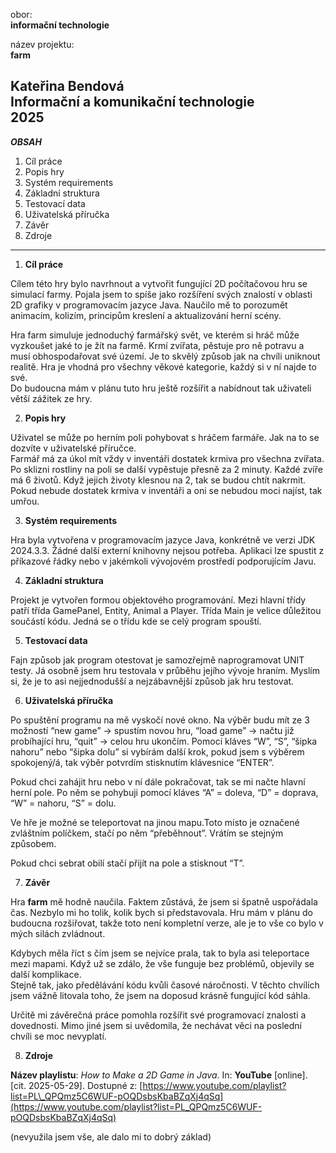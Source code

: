 obor:  
 **informační technologie**

název projektu:  
**farm**

**Kateřina Bendová**  
**Informační a komunikační technologie**  
**2025**
----
***OBSAH***

1. Cíl práce  
2. Popis hry  
3. Systém requirements   
4. Základní struktura  
5. Testovací data  
6. Uživatelská příručka  
7. Závěr  
8. Zdroje

----
1. **Cíl práce**

Cílem této hry bylo navrhnout a vytvořit fungující 2D počítačovou hru se simulací farmy. Pojala jsem to spíše jako rozšíření svých znalostí v oblasti 2D grafiky v programovacím jazyce Java. Naučilo mě to porozumět animacím, kolizím, principům kreslení a aktualizování herní scény. 

Hra farm simuluje jednoduchý farmářský svět, ve kterém si hráč může vyzkoušet jaké to je žít na farmě. Krmí zvířata, pěstuje pro ně potravu a musí obhospodařovat své území. Je to skvělý způsob jak na chvíli uniknout realitě. Hra je vhodná pro všechny věkové kategorie, každý si v ní najde to své.  
Do budoucna mám v plánu tuto hru ještě rozšířit a nabídnout tak uživateli větší zážitek ze hry.

2. **Popis hry**

Uživatel se může po herním poli pohybovat s hráčem farmáře. Jak na to se dozvíte v uživatelské příručce.   
Farmář má za úkol mít vždy v inventáři dostatek krmiva pro všechna zvířata. Po sklizni rostliny na poli se další vypěstuje přesně za 2 minuty. Každé zvíře má 6 životů. Když jejich životy klesnou na 2, tak se budou chtít nakrmit. Pokud nebude dostatek krmiva v inventáři a oni se nebudou moci najíst, tak umřou.

3. **Systém requirements** 

Hra byla vytvořena v programovacím jazyce Java, konkrétně ve verzi JDK 2024.3.3. Žádné další externí knihovny nejsou potřeba. Aplikaci lze spustit z příkazové řádky nebo v jakémkoli vývojovém prostředí podporujícím Javu.

4. **Základní struktura**

Projekt je vytvořen formou objektového programování. Mezi hlavní třídy patří třída GamePanel, Entity, Animal a Player. Třída Main je velice důležitou součástí kódu. Jedná se o třídu kde se celý program spouští.

5. **Testovací data**  
   

Fajn způsob jak program otestovat je samozřejmě naprogramovat UNIT testy. Já osobně jsem hru testovala v průběhu jejího vývoje hraním. Myslím si, že je to asi nejjednodušší a nejzábavnější způsob jak hru testovat.

6. **Uživatelská příručka**

Po spuštění programu na mě vyskočí nové okno. Na výběr budu mít ze 3 možností “new game” \-\> spustím novou hru, “load game” \-\> načtu již probíhající hru, “quit” \-\> celou hru ukončím. Pomocí kláves “W”, “S”, “šipka nahoru” nebo “šipka dolu” si vybírám další krok, pokud jsem s výběrem spokojený/á, tak výběr potvrdím stisknutím klávesnice “ENTER”. 

Pokud chci zahájit hru nebo v ní dále pokračovat, tak se mi načte hlavní herní pole. Po něm se pohybuji pomocí kláves “A” \= doleva, “D” \= doprava, “W” \= nahoru, “S” \= dolu. 

Ve hře je možné se teleportovat na jinou mapu.Toto místo je označené zvláštním políčkem, stačí po něm “přeběhnout”. Vrátím se stejným způsobem.

Pokud chci sebrat obilí stačí přijít na pole a stisknout “T”.

7. **Závěr**  
   

Hra **farm** mě hodně naučila. Faktem zůstává, že jsem si špatně uspořádala čas. Nezbylo mi ho tolik, kolik bych si představovala. Hru mám v plánu do budoucna rozšiřovat, takže toto není kompletní verze, ale je to vše co bylo v mých silách zvládnout.

Kdybych měla říct s čím jsem se nejvíce prala, tak to byla asi teleportace mezi mapami. Když už se zdálo, že vše funguje bez problémů, objevily se další komplikace.   
Stejně tak, jako předělávání kódu kvůli časové náročnosti. V těchto chvílích jsem vážně litovala toho, že jsem na doposud krásně fungující kód sáhla. 

Určitě mi závěrečná práce pomohla rozšířit své programovací znalosti a dovednosti. Mimo jiné jsem si uvědomila, že nechávat věci na poslední chvíli se moc nevyplatí.

8. **Zdroje**  
   

**Název playlistu**: *How to Make a 2D Game in Java*. In: **YouTube** \[online\]. \[cit. 2025-05-29\]. Dostupné z: [https://www.youtube.com/playlist?list=PL\_QPQmz5C6WUF-pOQDsbsKbaBZqXj4qSq](https://www.youtube.com/playlist?list=PL_QPQmz5C6WUF-pOQDsbsKbaBZqXj4qSq)

(nevyužila jsem vše, ale dalo mi to dobrý základ)

